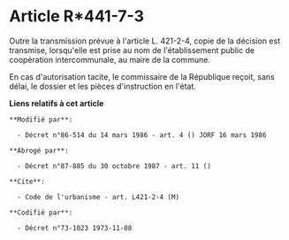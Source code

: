 # Article R*441-7-3

Outre la transmission prévue à l'article L. 421-2-4, copie de la décision est transmise, lorsqu'elle est prise au nom de
l'établissement public de coopération intercommunale, au maire de la commune.

En cas d'autorisation tacite, le commissaire de la République reçoit, sans délai, le dossier et les pièces d'instruction en
l'état.

**Liens relatifs à cet article**

	**Modifié par**:

	  - Décret n°86-514 du 14 mars 1986 - art. 4 () JORF 16 mars 1986

	**Abrogé par**:

	  - Décret n°87-885 du 30 octobre 1987 - art. 11 ()

	**Cite**:

	  - Code de l'urbanisme - art. L421-2-4 (M)

	**Codifié par**:

	  - Décret n°73-1023 1973-11-08

